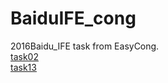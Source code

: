 # BaiduIFE_cong
2016Baidu_IFE task from EasyCong.
<br/>
<a href=" https://easy1090.github.io/BaiduIFE_cong/task02/baidu_task2.html ">task02</a>
<br/>
<a href="https://easy1090.github.io/BaiduIFE_cong/test13.html ">task13</a>
